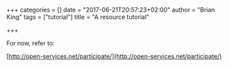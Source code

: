 +++
categories = []
date = "2017-06-21T20:57:23+02:00"
author = "Brian King"
tags = ["tutorial"]
title = "A resource tutorial"

+++

For now, refer to:

[http://open-services.net/participate/](http://open-services.net/participate/)
